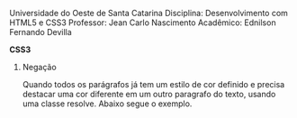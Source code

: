 Universidade do Oeste de Santa Catarina
Disciplina: Desenvolvimento com HTML5 e CSS3
Professor: Jean Carlo Nascimento
Acadêmico: Ednilson Fernando Devilla

**CSS3**

1.	Negação

	Quando todos os parágrafos já tem um estilo de cor definido e precisa destacar uma cor diferente em um outro paragrafo do texto, usando uma classe resolve. Abaixo segue o exemplo.
